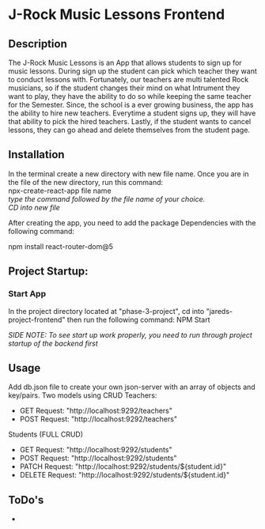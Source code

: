 # J-Rock Music Lessons Frontend 
<!-- stage -->


## Description

The J-Rock Music Lessons is an App that allows students to sign up for music lessons. During sign up the student can pick which teacher they want to conduct lessons with. Fortunately, our teachers are multi talented Rock musicians, so if the student changes their mind on what Intrument they want to play, they have the ability to do so while keeping the same teacher for the Semester. Since, the school is a ever growing business, the app has the ability to hire new teachers. Everytime a student signs up, they will have that ability to pick the  hired teachers. Lastly, if the student wants to cancel lessons, they can go ahead and delete themselves from the student page. 

## Installation
In the terminal create a new directory with new file name. Once you are in the file of the new directory, run this command:  
npx-create-react-app file name    
*type the command followed by the file name of your choice.*  
*CD into new file*

After creating the app, you need to add the package Dependencies with the following command:

npm install react-router-dom@5

## Project Startup:

### Start App
In the project directory located at "phase-3-project", cd into "jareds-project-frontend"
  then run the following command: NPM Start 

  *SIDE NOTE: To see start up work properly, you need to run through project startup of the backend first*


## Usage  

Add  db.json file to create your own json-server with an array of objects and key/pairs. 
Two models using CRUD
Teachers:
* GET Request: "http://localhost:9292/teachers"  
* POST Request: "http://localhost:9292/teachers"  

Students (FULL CRUD)
* GET Request: "http://localhost:9292/students" 
* POST Request: "http://localhost:9292/students"  
* PATCH Request: "http://localhost:9292/students/${student.id}"  
* DELETE Request: "http://localhost:9292/students/${student.id}"  




## ToDo's  
* 

